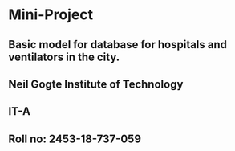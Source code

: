 # Mini-Project
## Basic model for database for hospitals and ventilators in the city.
## Neil Gogte Institute of Technology
## IT-A
## Roll no: 2453-18-737-059
